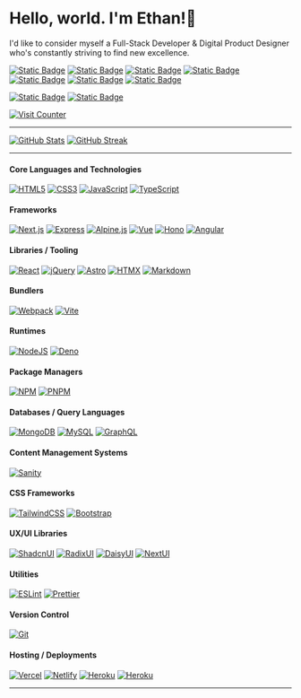 # Hello, world. I'm Ethan!👋

I'd like to consider myself a Full-Stack Developer & Digital Product Designer who's constantly striving to find new excellence.

<a href='mailto:egarrisxn@gmail.com'><img alt="Static Badge" src="https://img.shields.io/badge/Email-3d3d3d?style=plastic&logo=gmail"></a>
<a href="https://linkedin.com/in/ethan-gx" target="_blank" rel="noreferrer"><img alt="Static Badge" src="https://img.shields.io/badge/LinkedIn-3d3d3d?style=plastic&logo=linkedin"></a>
<a href="https://discord.com/users/eg___xo" target="_blank" rel="noreferrer"><img alt="Static Badge" src="https://img.shields.io/badge/Discord-3d3d3d?style=plastic&logo=discord"></a>
<a href="https://read.cv/eg_xo" target="_blank" rel="noreferrer"><img alt="Static Badge" src="https://img.shields.io/badge/Read.cv-3d3d3d?style=plastic&logo=readdotcv"></a>
<a href="https://instagram.com/eg___xo" target="_blank" rel="noreferrer"><img alt="Static Badge" src="https://img.shields.io/badge/Instagram-3d3d3d?style=plastic&logo=instagram"></a>
<a href='https://x.com/eg__xo'><img alt="Static Badge" src="https://img.shields.io/badge/'Twitter'-3d3d3d?style=plastic&logo=x"></a>
<a href="https://open.spotify.com/user/egarrisxn" target="_blank" rel="noreferrer"><img alt="Static Badge" src="https://img.shields.io/badge/Spotify-3d3d3d?style=plastic&logo=spotify"></a>

<a href="https://egxworld.net" target="_blank" rel="noreferrer"><img alt="Static Badge" src="https://img.shields.io/badge/My_Website-3d3d3d?style=for-the-badge"></a> <a href="https://egxblog.net" target="_blank" rel="noreferrer"><img alt="Static Badge" src="https://img.shields.io/badge/Personal_Blog-3d3d3d?style=for-the-badge"></a>

[![Visit Counter](https://komarev.com/ghpvc/?username=egarrisxn&style=flat&color=blue)](https://www.github.com/egarrisxn)

---

[![GitHub Stats](https://github-readme-stats.vercel.app/api?username=egarrisxn&show_icons=true&rank_icon=github&include_all_commits=true&layout=compact&theme=vision-friendly-dark)](https://github.com/anuraghazra/github-readme-stats)  [![GitHub Streak](https://streak-stats.demolab.com?user=egarrisxn&theme=vision-friendly-dark)](https://github.com/denvercoder1/github-readme-streak-stats)

---

#### Core Languages and Technologies

[![HTML5](https://img.shields.io/badge/HTML5-3d3d3d?style=plastic&logo=html5)](https://html.com/html5/) [![CSS3](https://img.shields.io/badge/CSS3-3d3d3d?style=plastic&logo=css3)](https://css3.com/) [![JavaScript](https://img.shields.io/badge/JavaScript-3d3d3d?style=plastic&logo=javascript)](https://developer.mozilla.org/en-US/docs/Web/JavaScript) [![TypeScript](https://img.shields.io/badge/TypeScript-3d3d3d?style=plastic&logo=typescript)](https://typescriptlang.org/)

#### Frameworks

[![Next.js](https://img.shields.io/badge/Next.js-3d3d3d?style=plastic&logo=nextdotjs)](https://nextjs.org/) [![Express](https://img.shields.io/badge/Express.js-3d3d3d?style=plastic&logo=express)](https://expressjs.com/) [![Alpine.js](https://img.shields.io/badge/Alpine.js-3d3d3d?style=plastic&logo=alpinedotjs)](https://alpinejs.dev/) 
[![Vue](https://img.shields.io/badge/Vue.js-3d3d3d?style=plastic&logo=vuedotjs)](https://vuejs.org/) [![Hono](https://img.shields.io/badge/Hono-3d3d3d?style=plastic&logo=hono)](https://hono.dev/) [![Angular](https://img.shields.io/badge/Angular-3d3d3d?style=plastic&logo=angular)](https://angular.dev/)  

#### Libraries / Tooling

[![React](https://img.shields.io/badge/React-3d3d3d?style=plastic&logo=react)](https://react.dev/) [![jQuery](https://img.shields.io/badge/jQuery-3d3d3d?style=plastic&logo=jquery)](https://jquery.com/) [![Astro](https://img.shields.io/badge/Astro-3d3d3d?style=plastic&logo=astro)](https://astro.build/) [![HTMX](https://img.shields.io/badge/HTMX-3d3d3d?style=plastic&logo=htmx)](https://htmx.org/) [![Markdown](https://img.shields.io/badge/Markdown-3d3d3d?style=plastic&logo=markdown)](https://markdownguide.org/)

#### Bundlers

[![Webpack](https://img.shields.io/badge/Webpack-3d3d3d?style=plastic&logo=webpack)](https://webpack.js.org/) [![Vite](https://img.shields.io/badge/Vite-3d3d3d?style=plastic&logo=vite)](https://vitejs.dev/)

#### Runtimes

[![NodeJS](https://img.shields.io/badge/Node.js-3d3d3d?style=plastic&logo=nodedotjs)](https://nodejs.org/) [![Deno](https://img.shields.io/badge/Deno-3d3d3d?style=plastic&logo=deno)](https://deno.com/)

#### Package Managers

[![NPM](https://img.shields.io/badge/NPM-3d3d3d?style=plastic&logo=npm)](https://npmjs.com/) [![PNPM](https://img.shields.io/badge/PNPM-3d3d3d?style=plastic&logo=pnpm)](https://pnpm.io/)

#### Databases / Query Languages

[![MongoDB](https://img.shields.io/badge/MongoDB-3d3d3d?style=plastic&logo=mongodb)](https://mongodb.com/) [![MySQL](https://img.shields.io/badge/MySQL-3d3d3d?style=plastic&logo=mysql)](https://mysql.com/) [![GraphQL](https://img.shields.io/badge/GraphQL-3d3d3d?style=plastic&logo=graphql)](https://graphql.org/)

#### Content Management Systems

[![Sanity](https://img.shields.io/badge/Sanity-3d3d3d?style=plastic&logo=sanity)](https://sanity.io/)

#### CSS Frameworks

[![TailwindCSS](https://img.shields.io/badge/Tailwind_CSS-3d3d3d?style=plastic&logo=tailwindcss)](https://tailwindcss.com/) [![Bootstrap](https://img.shields.io/badge/Bootstrap-3d3d3d?style=plastic&logo=bootstrap)](https://getbootstrap.com/)

#### UX/UI Libraries

[![ShadcnUI](https://img.shields.io/badge/Shadcn/ui-3d3d3d?style=plastic&logo=shadcnui)](https://ui.shadcn.com/) [![RadixUI](https://img.shields.io/badge/RadixUI-3d3d3d?style=plastic&logo=radixui)](https://radix-ui.com/) [![DaisyUI](https://img.shields.io/badge/DaisyUI-3d3d3d?style=plastic&logo=daisyui)](https://daisyui.com/) [![NextUI](https://img.shields.io/badge/NextUI-3d3d3d?style=plastic&logo=nextui)](https://nextui.org/)

#### Utilities

[![ESLint](https://img.shields.io/badge/ESLint-3d3d3d?style=plastic&logo=eslint)](https://eslint.org/) [![Prettier](https://img.shields.io/badge/Prettier-3d3d3d?style=plastic&logo=prettier)](https://prettier.io/)

#### Version Control

[![Git](https://img.shields.io/badge/Git-3d3d3d?style=plastic&logo=git)](https://git-scm.com/)

#### Hosting / Deployments

[![Vercel](https://img.shields.io/badge/Vercel-3d3d3d?style=plastic&logo=vercel)](https://vercel.com/) [![Netlify](https://img.shields.io/badge/Netlify-3d3d3d?style=plastic&logo=netlify)](https://netlify.com/) [![Heroku](https://img.shields.io/badge/Heroku-3d3d3d?style=plastic&logo=heroku)](https://heroku.com/) [![Heroku](https://img.shields.io/badge/GitHub_Pages-3d3d3d?style=plastic&logo=githubpages)](https://pages.github.com/)

---

<!-- [![Github Top Languages](https://github-readme-stats.vercel.app/api/top-langs?username=egarrisxn&show_icons=true&layout=compact&theme=vision-friendly-dark)](https://github.com/anuraghazra/github-readme-stats) -->

<!-- <a href="https://www.buymeacoffee.com/egarrisxn"><img src="https://cdn.buymeacoffee.com/buttons/v2/default-yellow.png" height="25" width="105" alt="Buy Me A Coffee" /></a> -->
